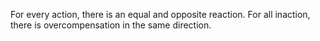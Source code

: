 For every action, there is an equal and opposite reaction. For all inaction, there is overcompensation in the same direction.

